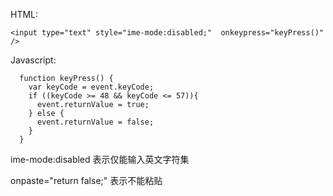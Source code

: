 
HTML:

  	<input type="text" style="ime-mode:disabled;"  onkeypress="keyPress()" />

Javascript:
	
	  function keyPress() {    
	    var keyCode = event.keyCode;    
	    if ((keyCode >= 48 && keyCode <= 57)){    
	      event.returnValue = true;    
	    } else {    
	      event.returnValue = false;    
	    }
	  }    


ime-mode:disabled 表示仅能输入英文字符集

onpaste="return false;" 表示不能粘贴
